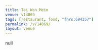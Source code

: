 ```yaml
---
title: Tai Won Mein
venue: v14069
tags: [restaurant, food, "fhrs:694357"]
permalink: /v/14069/
layout: venue
---
```

null